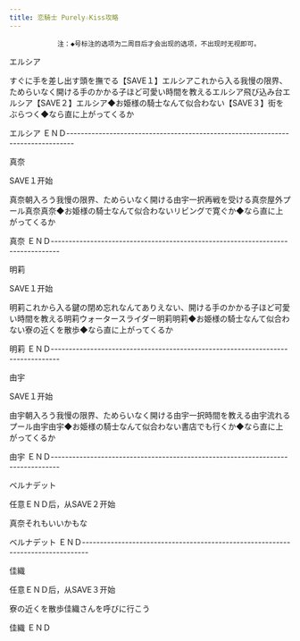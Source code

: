 ```yaml
---
title: 恋騎士 Purely☆Kiss攻略
---
```


                注：◆号标注的选项为二周目后才会出现的选项，不出现时无视即可。

エルシア

すぐに手を差し出す頭を撫でる【SAVE１】エルシアこれから入る我慢の限界、ためらいなく開ける手のかかる子ほど可愛い時間を教えるエルシア飛び込み台エルシア【SAVE２】エルシア◆お姫様の騎士なんて似合わない【SAVE３】街をぶらつく◆なら直に上がってくるか

エルシア ＥＮＤ--------------------------------------------------------------------------------

真奈

SAVE１开始

真奈朝入ろう我慢の限界、ためらいなく開ける由宇一択再戦を受ける真奈屋外プール真奈真奈◆お姫様の騎士なんて似合わないリビングで寛ぐか◆なら直に上がってくるか

真奈 ＥＮＤ--------------------------------------------------------------------------------

明莉

SAVE１开始

明莉これから入る鍵の閉め忘れなんてありえない、開ける手のかかる子ほど可愛い時間を教える明莉ウォータースライダー明莉明莉◆お姫様の騎士なんて似合わない寮の近くを散歩◆なら直に上がってくるか

明莉 ＥＮＤ--------------------------------------------------------------------------------

由宇

SAVE１开始

由宇朝入ろう我慢の限界、ためらいなく開ける由宇一択時間を教える由宇流れるプール由宇由宇◆お姫様の騎士なんて似合わない書店でも行くか◆なら直に上がってくるか

由宇 ＥＮＤ--------------------------------------------------------------------------------

ベルナデット

任意ＥＮＤ后，从SAVE２开始

真奈それもいいかもな

ベルナデット ＥＮＤ--------------------------------------------------------------------------------

佳織

任意ＥＮＤ后，从SAVE３开始

寮の近くを散歩佳織さんを呼びに行こう

佳織 ＥＮＤ
              
